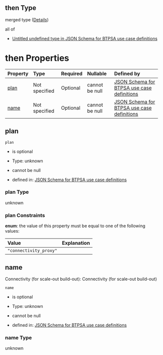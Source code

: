 ## then Type

merged type ([Details](btpsa-usecase-properties-services-items-allof-1-then-allof-23-then.md))

all of

*   [Untitled undefined type in JSON Schema for BTPSA use case definitions](btpsa-usecase-properties-services-items-allof-1-then-allof-23-then-allof-0.md "check type definition")

# then Properties

| Property      | Type          | Required | Nullable       | Defined by                                                                                                                                                                                                            |
| :------------ | :------------ | :------- | :------------- | :-------------------------------------------------------------------------------------------------------------------------------------------------------------------------------------------------------------------- |
| [plan](#plan) | Not specified | Optional | cannot be null | [JSON Schema for BTPSA use case definitions](btpsa-usecase-properties-services-items-allof-1-then-allof-23-then-properties-plan.md "undefined#/properties/services/items/allOf/1/then/allOf/23/then/properties/plan") |
| [name](#name) | Not specified | Optional | cannot be null | [JSON Schema for BTPSA use case definitions](btpsa-usecase-properties-services-items-allof-1-then-allof-23-then-properties-name.md "undefined#/properties/services/items/allOf/1/then/allOf/23/then/properties/name") |

## plan



`plan`

*   is optional

*   Type: unknown

*   cannot be null

*   defined in: [JSON Schema for BTPSA use case definitions](btpsa-usecase-properties-services-items-allof-1-then-allof-23-then-properties-plan.md "undefined#/properties/services/items/allOf/1/then/allOf/23/then/properties/plan")

### plan Type

unknown

### plan Constraints

**enum**: the value of this property must be equal to one of the following values:

| Value                  | Explanation |
| :--------------------- | :---------- |
| `"connectivity_proxy"` |             |

## name

Connectivity (for scale-out build-out): Connectivity (for scale-out build-out)

`name`

*   is optional

*   Type: unknown

*   cannot be null

*   defined in: [JSON Schema for BTPSA use case definitions](btpsa-usecase-properties-services-items-allof-1-then-allof-23-then-properties-name.md "undefined#/properties/services/items/allOf/1/then/allOf/23/then/properties/name")

### name Type

unknown
